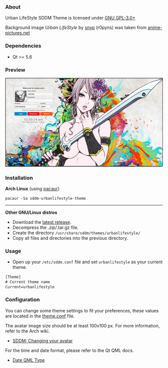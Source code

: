 ### About
Urban LifeStyle SDDM Theme is licensed under [GNU GPL-3.0+](https://www.gnu.org/licenses/gpl-3.0.txt)

Background image *Urban LifeStyle* by [snyp](http://r0pyns.deviantart.com/) (r0pyns) was taken from [anime-pictures.net](https://anime-pictures.net/pictures/view_post/100739)

### Dependencies
- Qt >= 5.6

### Preview
![Urban LifeStyle](https://raw.githubusercontent.com/AlfredoRamos/sddm-urbanlifestyle-theme/master/urbanlifestyle/images/urbanlifestyle.jpg)

### Installation
**Arch Linux** (using [pacaur](https://wiki.archlinux.org/index.php/Pacaur))

```shell
pacaur -Sa sddm-urbanlifestyle-theme
```
___
**Other GNU/Linux distros**
- Download the [latest release](https://github.com/AlfredoRamos/sddm-urbanlifestyle-theme/releases/latest).
- Decompress the *.zip/*.tar.gz file.
- Create the directory `/usr/share/sddm/themes/urbanlifestyle/`
- Copy all files and directories into the previous directory.

### Usage
- Open up your `/etc/sddm.conf` file and set `urbanlifestyle` as your current theme.

```shell
[Theme]
# Current theme name
Current=urbanlifestyle
```

### Configuration
You can change some theme settings to fit your preferences, these values are located in the [theme.conf](https://github.com/AlfredoRamos/sddm-urbanlifestyle-theme/blob/master/urbanlifestyle/theme.conf) file.

The avatar image size should be at least 100x100 px. For more information, refer to the Arch wiki.
- [SDDM: Changing your avatar](https://wiki.archlinux.org/index.php/SDDM#Changing_your_avatar)

For the time and date format, please refer to the Qt QML docs.
- [Date QML Type](https://doc.qt.io/qt-5/qml-qtqml-date.html)
